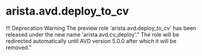 <!--
  ~ Copyright (c) 2024 Arista Networks, Inc.
  ~ Use of this source code is governed by the Apache License 2.0
  ~ that can be found in the LICENSE file.
  -->

# arista.avd.deploy_to_cv

!!! Deprecation Warning
    The preview role 'arista.avd.deploy_to_cv' has been released under the new name 'arista.avd.cv_deploy'."
    The role will be redirected automatically until AVD version 5.0.0 after which it will be removed."
